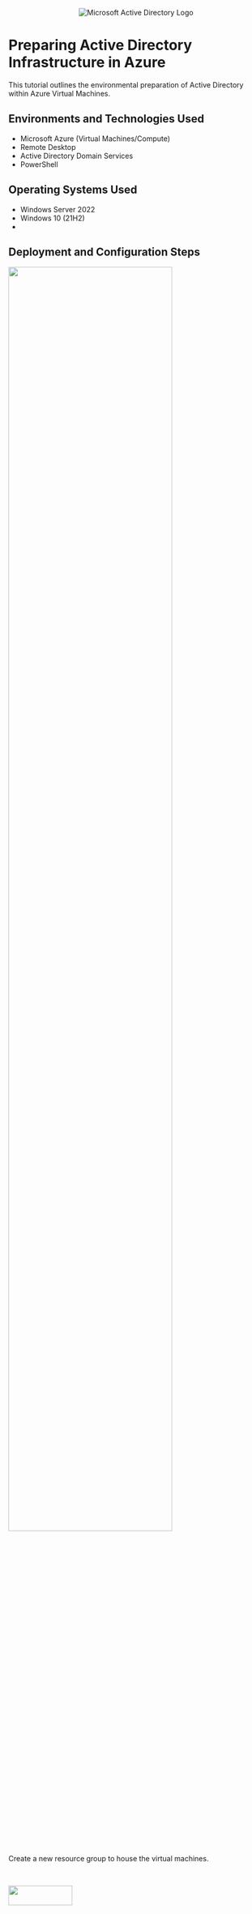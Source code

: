 <p align="center">
<img src="https://i.imgur.com/pU5A58S.png" alt="Microsoft Active Directory Logo"/>
</p>

<h1>Preparing Active Directory Infrastructure in Azure</h1>
This tutorial outlines the environmental preparation of Active Directory within Azure Virtual Machines.<br />


<h2>Environments and Technologies Used</h2>

- Microsoft Azure (Virtual Machines/Compute)
- Remote Desktop
- Active Directory Domain Services
- PowerShell

<h2>Operating Systems Used </h2>

- Windows Server 2022
- Windows 10 (21H2)
- 

<h2>Deployment and Configuration Steps</h2>

<p>
<img src="https://github.com/user-attachments/assets/d0f3079d-2794-4bf2-88c0-141fccc7fcd6" height="80%" width="80%" />
</p>
<p>
Create a new resource group to house the virtual machines.
</p>
<br />

<p>
<img src="https://github.com/user-attachments/assets/6ed05a60-8556-4e44-a6cf-015914d9f096" height="10%" width="50%" />
</p>
<p>
Create a virtual network (you can allow Azure to create it automatically as well).
</p>
<br />

<p>
<img src="https://github.com/user-attachments/assets/31d9ad04-5b67-4943-9f17-420546f6e990" height="80%" width="80%" />
</p>
<p>
Create the virtual machine that will act as the domain controller.
</p>
<br />



<p>
<img src="https://github.com/user-attachments/assets/ab86b7a4-ca2e-4418-b74e-5a436b969e8e" height="80%" width="80%" />
</p>
<p>
Create a 2nd virtual machine to serve as the client.
</p>
<br />



<p>
<img src="https://github.com/user-attachments/assets/3db68ba4-9606-413a-9353-ef048f9c5674" height="80%" width="80%" /> <br /> <br />
<img src="https://github.com/user-attachments/assets/bf9686d9-a35d-4139-8aaa-f7df31102263" height="80%" width="80%" />
</p>
<p>
Set the domain controller's NIC private IP address to be static.
</p>
<br />



















